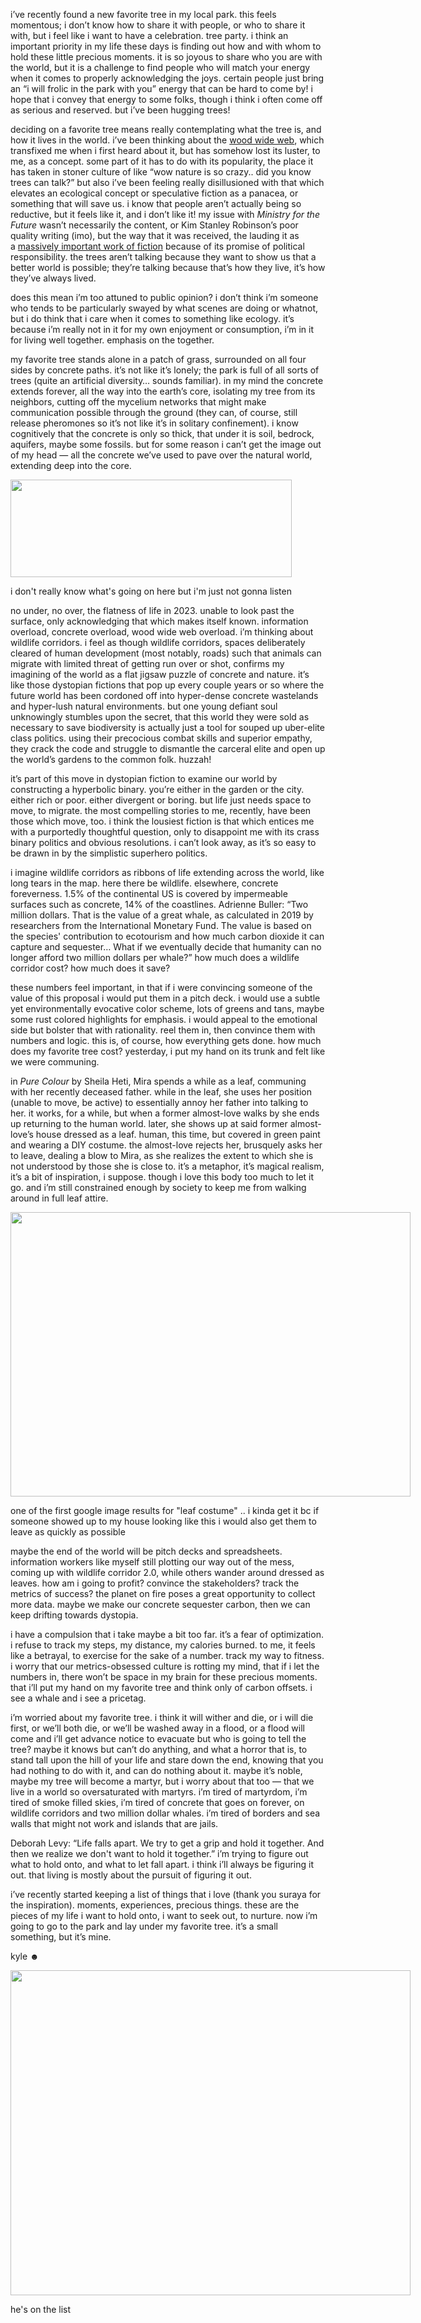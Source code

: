 i&rsquo;ve recently found a new favorite tree in my local park. this feels momentous; i don&rsquo;t know how to share it with people, or who to share it with, but i feel like i want to have a celebration. tree party. i think an important priority in my life these days is finding out how and with whom to hold these little precious moments. it is so joyous to share who you are with the world, but it is a challenge to find people who will match your energy when it comes to properly acknowledging the joys. certain people just bring an &ldquo;i will frolic in the park with you&rdquo; energy that can be hard to come by! i hope that i convey that energy to some folks, though i think i often come off as serious and reserved. but i&rsquo;ve been hugging trees!


deciding on a favorite tree means really contemplating what the tree is, and how it lives in the world. i&rsquo;ve been thinking about the&nbsp;<a href="https://www.newyorker.com/tech/annals-of-technology/the-secrets-of-the-wood-wide-web" >wood wide web</a>, which transfixed me when i first heard about it, but has somehow lost its luster, to me, as a concept. some part of it has to do with its popularity, the place it has taken in stoner culture of like &ldquo;wow nature is so crazy.. did you know trees can talk?&rdquo; but also i&rsquo;ve been feeling really disillusioned with that which elevates an ecological concept or speculative fiction as a panacea, or something that will save us. i know that people aren&rsquo;t actually being so reductive, but it feels like it, and i don&rsquo;t like it! my issue with&nbsp;<em >Ministry for the Future</em>&nbsp;wasn&rsquo;t necessarily the content, or Kim Stanley Robinson&rsquo;s poor quality writing (imo), but the way that it was received, the lauding it as a&nbsp;<a href="https://jacobin.com/2020/12/kim-stanley-robinson-ministry-for-the-future" >massively important work of fiction</a>&nbsp;because of its promise of political responsibility. the trees aren&rsquo;t talking because they want to show us that a better world is possible; they&rsquo;re talking because that&rsquo;s how they live, it&rsquo;s how they&rsquo;ve always lived.


does this mean i&rsquo;m too attuned to public opinion? i don&rsquo;t think i&rsquo;m someone who tends to be particularly swayed by what scenes are doing or whatnot, but i do think that i care when it comes to something like ecology. it&rsquo;s because i&rsquo;m really not in it for my own enjoyment or consumption, i&rsquo;m in it for living well together. emphasis on the together.


my favorite tree stands alone in a patch of grass, surrounded on all four sides by concrete paths. it&rsquo;s not like it&rsquo;s lonely; the park is full of all sorts of trees (quite an artificial diversity&hellip; sounds familiar). in my mind the concrete extends forever, all the way into the earth&rsquo;s core, isolating my tree from its neighbors, cutting off the mycelium networks that might make communication possible through the ground (they can, of course, still release pheromones so it&rsquo;s not like it&rsquo;s in solitary confinement). i know cognitively that the concrete is only so thick, that under it is soil, bedrock, aquifers, maybe some fossils. but for some reason i can&rsquo;t get the image out of my head &mdash; all the concrete we&rsquo;ve used to pave over the natural world, extending deep into the core.



<img class="tl-email-image" data-id="5093561" height="156" src="https://gallery.tinyletterapp.com/386a459f196624570f0cab4294ed7422269bca15/images/993aae88-c7f6-2662-bb62-5c65951d6469.png" style="font-style: normal; font-size: 16px; text-align: center; width: 450px; max-width: 450px;" width="450"/>


<span class="caption">i don&#39;t really know what&#39;s going on here but i&#39;m just not gonna listen</span>

no under, no over, the flatness of life in 2023. unable to look past the surface, only acknowledging that which makes itself known. information overload, concrete overload, wood wide web overload. i&rsquo;m thinking about wildlife corridors. i feel as though wildlife corridors, spaces deliberately cleared of human development (most notably, roads) such that animals can migrate with limited threat of getting run over or shot, confirms my imagining of the world as a flat jigsaw puzzle of concrete and nature. it&rsquo;s like those dystopian fictions that pop up every couple years or so where the future world has been cordoned off into hyper-dense concrete wastelands and hyper-lush natural environments. but one young defiant soul unknowingly stumbles upon the secret, that this world they were sold as necessary to save biodiversity is actually just a tool for souped up uber-elite class politics. using their precocious combat skills and superior empathy, they crack the code and struggle to dismantle the carceral elite and open up the world&rsquo;s gardens to the common folk. huzzah!


it&rsquo;s part of this move in dystopian fiction to examine our world by constructing a hyperbolic binary. you&rsquo;re either in the garden or the city. either rich or poor. either divergent or boring. but life just needs space to move, to migrate. the most compelling stories to me, recently, have been those which move, too. i think the lousiest fiction is that which entices me with a purportedly thoughtful question, only to disappoint me with its crass binary politics and obvious resolutions. i can&rsquo;t look away, as it&rsquo;s so easy to be drawn in by the simplistic superhero politics.


i imagine wildlife corridors as ribbons of life extending across the world, like long tears in the map. here there be wildlife. elsewhere, concrete foreverness. 1.5% of the continental US is covered by impermeable surfaces such as concrete, 14% of the coastlines. Adrienne Buller: &ldquo;Two million dollars. That is the value of a great whale, as calculated in 2019 by researchers from the International Monetary Fund. The value is based on the species&#39; contribution to ecotourism and how much carbon dioxide it can capture and sequester&hellip; What if we eventually decide that humanity can no longer afford two million dollars per whale?&rdquo; how much does a wildlife corridor cost? how much does it save?


these numbers feel important, in that if i were convincing someone of the value of this proposal i would put them in a pitch deck. i would use a subtle yet environmentally evocative color scheme, lots of greens and tans, maybe some rust colored highlights for emphasis. i would appeal to the emotional side but bolster that with rationality. reel them in, then convince them with numbers and logic. this is, of course, how everything gets done. how much does my favorite tree cost? yesterday, i put my hand on its trunk and felt like we were communing.


in&nbsp;<em >Pure Colour</em>&nbsp;by Sheila Heti, Mira spends a while as a leaf, communing with her recently deceased father. while in the leaf, she uses her position (unable to move, be active) to essentially annoy her father into talking to her. it works, for a while, but when a former almost-love walks by she ends up returning to the human world. later, she shows up at said former almost-love&rsquo;s house dressed as a leaf. human, this time, but covered in green paint and wearing a DIY costume. the almost-love rejects her, brusquely asks her to leave, dealing a blow to Mira, as she realizes the extent to which she is not understood by those she is close to. it&rsquo;s a metaphor, it&rsquo;s magical realism, it&rsquo;s a bit of inspiration, i suppose. though i love this body too much to let it go. and i&rsquo;m still constrained enough by society to keep me from walking around in full leaf attire.




<img class="tl-email-image" data-id="5093569" height="455" src="https://gallery.tinyletterapp.com/386a459f196624570f0cab4294ed7422269bca15/images/40455193-566d-d20f-cf80-247115cfc747.png" style="font-size: 16px; text-align: center; width: 640px; max-width: 640px;" width="640"/>


<span class="caption">one of the first google image results for &quot;leaf costume&quot; .. i kinda get it bc if someone showed up to my house looking like this i would also get them to leave as quickly as possible</span>

maybe the end of the world will be pitch decks and spreadsheets. information workers like myself still plotting our way out of the mess, coming up with wildlife corridor 2.0, while others wander around dressed as leaves. how am i going to profit? convince the stakeholders? track the metrics of success? the planet on fire poses a great opportunity to collect more data. maybe we make our concrete sequester carbon, then we can keep drifting towards dystopia.


i have a compulsion that i take maybe a bit too far. it&rsquo;s a fear of optimization. i refuse to track my steps, my distance, my calories burned. to me, it feels like a betrayal, to exercise for the sake of a number. track my way to fitness. i worry that our metrics-obsessed culture is rotting my mind, that if i let the numbers in, there won&rsquo;t be space in my brain for these precious moments. that i&rsquo;ll put my hand on my favorite tree and think only of carbon offsets. i see a whale and i see a pricetag.


i&rsquo;m worried about my favorite tree. i think it will wither and die, or i will die first, or we&rsquo;ll both die, or we&rsquo;ll be washed away in a flood, or a flood will come and i&rsquo;ll get advance notice to evacuate but who is going to tell the tree? maybe it knows but can&rsquo;t do anything, and what a horror that is, to stand tall upon the hill of your life and stare down the end, knowing that you had nothing to do with it, and can do nothing about it. maybe it&rsquo;s noble, maybe my tree will become a martyr, but i worry about that too &mdash; that we live in a world so oversaturated with martyrs. i&rsquo;m tired of martyrdom, i&rsquo;m tired of smoke filled skies, i&rsquo;m tired of concrete that goes on forever, on wildlife corridors and two million dollar whales. i&rsquo;m tired of borders and sea walls that might not work and islands that are jails.


Deborah Levy: &ldquo;Life falls apart. We try to get a grip and hold it together. And then we realize we don&#39;t want to hold it together.&rdquo; i&rsquo;m trying to figure out what to hold onto, and what to let fall apart. i think i&rsquo;ll always be figuring it out. that living is mostly about the pursuit of figuring it out.


i&rsquo;ve recently started keeping a list of things that i love (thank you suraya for the inspiration). moments, experiences, precious things. these are the pieces of my life i want to hold onto, i want to seek out, to nurture. now i&rsquo;m going to go to the park and lay under my favorite tree. it&rsquo;s a small something, but it&rsquo;s mine.



kyle ☻&nbsp;




<p style="caret-color: rgb(0, 0, 0); color: rgb(0, 0, 0); font-style: normal;"><span style="font-style: normal; font-size: 1em;"><img class="tl-email-image" data-id="5093577" height="520" src="https://gallery.tinyletterapp.com/386a459f196624570f0cab4294ed7422269bca15/images/fae0ae2e-3033-6f73-be95-a719d56b5251.png" style="text-align: center; width: 640px; max-width: 640px;" width="640"/></span>


<span class="caption">​he&#39;s on the list </span>

&nbsp;
